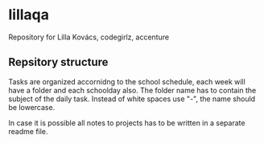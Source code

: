 # lillaqa

Repository for Lilla Kovács, codegirlz, accenture

## Repsitory structure

Tasks are organized accornidng to the school schedule, each week will have a folder and each schoolday also. The folder name has to contain the subject of the daily task. Instead of white spaces use "-", the name should be lowercase. 

In case it is possible all notes to projects has to be written in a separate readme file. 

 


